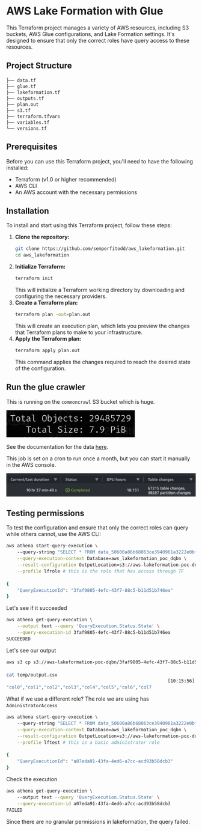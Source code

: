 # AWS Lake Formation with Glue
This Terraform project manages a variety of AWS resources, including S3 buckets, AWS Glue configurations, and Lake Formation settings. It's designed to ensure that only the correct roles have query access to these resources.
## Project Structure
```plaintext
├── data.tf
├── glue.tf
├── lakeformation.tf
├── outputs.tf
├── plan.out
├── s3.tf
├── terraform.tfvars
├── variables.tf
└── versions.tf
```
## Prerequisites
Before you can use this Terraform project, you'll need to have the following installed:
- Terraform (v1.0 or higher recommended)
- AWS CLI
- An AWS account with the necessary permissions
## Installation
To install and start using this Terraform project, follow these steps:
1. **Clone the repository:**
    ```bash
    git clone https://github.com/semperfitodd/aws_lakeformation.git
    cd aws_lakeformation
    ```
2. **Initialize Terraform:**
    ```bash
    terraform init
    ```
    This will initialize a Terraform working directory by downloading and configuring the necessary providers.
3. **Create a Terraform plan:**
    ```bash
    terraform plan -out=plan.out
    ```
    This will create an execution plan, which lets you preview the changes that Terraform plans to make to your infrastructure.
4. **Apply the Terraform plan:**
   ```bash
   terraform apply plan.out
   ```
    This command applies the changes required to reach the desired state of the configuration.
## Run the glue crawler
This is running on the `commoncrawl` S3 bucket which is huge.

![bucket_size.png](images%2Fbucket_size.png)

See the documentation for the data [here](https://registry.opendata.aws/commoncrawl/).

This job is set on a cron to run once a month, but you can start it manually in the AWS console.

![completed_glue_job.png](images%2Fcompleted_glue_job.png)
## Testing permissions
To test the configuration and ensure that only the correct roles can query while others cannot, use the AWS CLI:
```bash
aws athena start-query-execution \ 
    --query-string "SELECT * FROM data_50600a86b68063ce3940961a3222e0bf LIMIT 10;" \
    --query-execution-context Database=aws_lakeformation_poc_dqbn \
    --result-configuration OutputLocation=s3://aws-lakeformation-poc-dqbn/ \
    --profile lfrole # this is the role that has access through TF
    
{
    "QueryExecutionId": "3faf9805-4efc-43f7-88c5-b11d51b746ea"
}
```
Let's see if it succeeded
```bash
aws athena get-query-execution \
    --output text --query 'QueryExecution.Status.State' \
    --query-execution-id 3faf9805-4efc-43f7-88c5-b11d51b746ea
SUCCEEDED
```
Let's see our output
```bash
aws s3 cp s3://aws-lakeformation-poc-dqbn/3faf9805-4efc-43f7-88c5-b11d51b746ea.csv ./temp/output.csv

cat temp/output.csv     
                                                            [10:15:56]
"col0","col1","col2","col3","col4","col5","col6","col7
```
What if we use a different role? The role we are using has `AdministratorAccess`
```bash
aws athena start-query-execution \  
    --query-string "SELECT * FROM data_50600a86b68063ce3940961a3222e0bf LIMIT 10;" \
    --query-execution-context Database=aws_lakeformation_poc_dqbn \
    --result-configuration OutputLocation=s3://aws-lakeformation-poc-dqbn/ \
    --profile lftest # this is a basic administrator role
    
{
    "QueryExecutionId": "a07eda91-43fa-4ed6-a7cc-acd93b58dcb3"
}
```
Check the execution
```bash
aws athena get-query-execution \   
    --output text --query 'QueryExecution.Status.State' \
    --query-execution-id a07eda91-43fa-4ed6-a7cc-acd93b58dcb3
FAILED
```
Since there are no granular permissions in lakeformation, the query failed.
